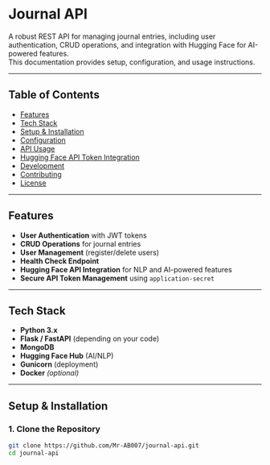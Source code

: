 # Journal API

A robust REST API for managing journal entries, including user authentication, CRUD operations, and integration with Hugging Face for AI-powered features.  
This documentation provides setup, configuration, and usage instructions.

---

## Table of Contents

- [Features](#features)
- [Tech Stack](#tech-stack)
- [Setup & Installation](#setup--installation)
- [Configuration](#configuration)
- [API Usage](#api-usage)
- [Hugging Face API Token Integration](#hugging-face-api-token-integration)
- [Development](#development)
- [Contributing](#contributing)
- [License](#license)

---

## Features

- **User Authentication** with JWT tokens
- **CRUD Operations** for journal entries
- **User Management** (register/delete users)
- **Health Check Endpoint**
- **Hugging Face API Integration** for NLP and AI-powered features
- **Secure API Token Management** using `application-secret`

---

## Tech Stack

- **Python 3.x**
- **Flask / FastAPI** (depending on your code)
- **MongoDB**
- **Hugging Face Hub** (AI/NLP)
- **Gunicorn** (deployment)
- **Docker** *(optional)*

---

## Setup & Installation

### 1. Clone the Repository
```bash
git clone https://github.com/Mr-AB007/journal-api.git
cd journal-api




